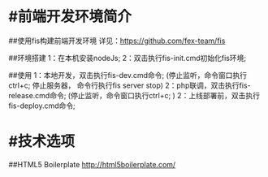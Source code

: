 #前端开发环境简介
=====================================

##使用fis构建前端开发环境
详见：https://github.com/fex-team/fis

##环境搭建
1：在本机安装nodeJs;
2：双击执行fis-init.cmd初始化fis环境;

##使用
1：本地开发，双击执行fis-dev.cmd命令; (停止监听，命令窗口执行ctrl+c; 停止服务器， 命令行执行fis server stop)
2：php联调，双击执行fis-release.cmd命令; (停止监听，命令窗口执行ctrl+c; )
2：上线部署前，双击执行fis-deploy.cmd命令;

#技术选项
=====================================
##HTML5 Boilerplate
http://html5boilerplate.com/